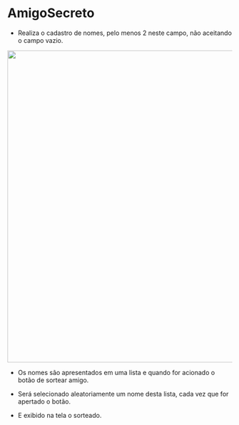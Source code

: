 # AmigoSecreto

- Realiza o cadastro de nomes, pelo menos 2 neste campo, não aceitando o campo vazio.
<div align="center">
<img src="https://github.com/LCarlosBRA/AmigoSecreto/issues/1#issue-2922136389" width="700px" />
</div>
 
- Os nomes são apresentados em uma lista e quando for acionado o botão de sortear amigo. 
 
- Será selecionado aleatoriamente um nome desta lista, cada vez que for apertado o botão.
 
- E exibido na tela o sorteado.
 
